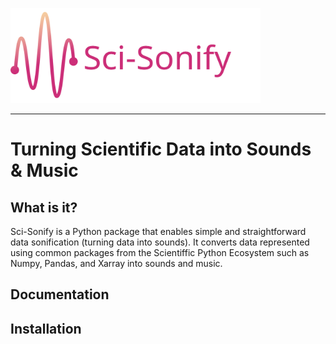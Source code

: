 <img src="docs/source/_static/logo.svg" data-canonical-src="docs/source/_static/logo.svg" width="400"/><br>

-----------------

# Turning Scientific Data into Sounds & Music

## What is it?

Sci-Sonify is a Python package that enables simple and straightforward data sonification (turning data into sounds). It converts data represented using common packages from the Scientiffic Python Ecosystem such as Numpy, Pandas, and Xarray into sounds and music. 

## Documentation

## Installation
